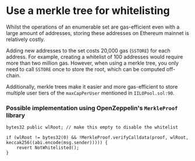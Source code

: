 # Use a merkle tree for whitelisting

Whilst the operations of an enumerable set are gas-efficient even with a large amount of addresses, storing these addresses on Ethereum mainnet is relatively costly.

Adding new addresses to the set costs 20,000 gas (`SSTORE`) for each address. For example, creating a whitelist of 100 addresses would require more than two million gas. However, when using a merkle tree, you only need to call `SSTORE` once to store the root, which can be computed off-chain.

Additionally, merkle trees make it easier and more gas-efficient to store multiple user tiers of the `maxCapPerUser` mentioned in `IILOPool.sol:90`.

### Possible implementation using OpenZeppelin's `MerkleProof` library

```solidity
bytes32 public wlRoot; // make this empty to disable the whitelist

if (wlRoot != bytes32(0) && !MerkleProof.verifyCalldata(proof, wlRoot, keccak256((abi.encode(msg.sender))))) {
    revert NotWhitelisted();
}
```
